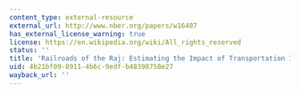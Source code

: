 ```yaml
---
content_type: external-resource
external_url: http://www.nber.org/papers/w16487
has_external_license_warning: true
license: https://en.wikipedia.org/wiki/All_rights_reserved
status: ''
title: 'Railroads of the Raj: Estimating the Impact of Transportation Infrastructure'
uid: 4b21bf09-8911-4b6c-9edf-b48398758e27
wayback_url: ''
---
```

